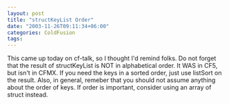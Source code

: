 ```yaml
---
layout: post
title: "structKeyList Order"
date: "2003-11-26T09:11:34+06:00"
categories: ColdFusion 
tags: 
---
```


This came up today on cf-talk, so I thought I'd remind folks. Do not forget that the result of structKeyList is NOT in alphabetical order. It WAS in CF5, but isn't in CFMX. If you need the keys in a sorted order, just use listSort on the result. Also, in general, remeber that you should not assume anything about the order of keys. If order is important, consider using an array of struct instead.